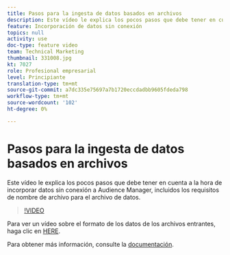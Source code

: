 ```yaml
---
title: Pasos para la ingesta de datos basados en archivos
description: Este vídeo le explica los pocos pasos que debe tener en cuenta a la hora de incorporar datos sin conexión a Audience Manager, incluidos los requisitos de nombre de archivo para el archivo de datos.
feature: Incorporación de datos sin conexión
topics: null
activity: use
doc-type: feature video
team: Technical Marketing
thumbnail: 331008.jpg
kt: 7027
role: Profesional empresarial
level: Principiante
translation-type: tm+mt
source-git-commit: a7dc335e75697a7b1720eccdadbb9605fdeda798
workflow-type: tm+mt
source-wordcount: '102'
ht-degree: 0%

---
```



# Pasos para la ingesta de datos basados en archivos

Este vídeo le explica los pocos pasos que debe tener en cuenta a la hora de incorporar datos sin conexión a Audience Manager, incluidos los requisitos de nombre de archivo para el archivo de datos.

>[!VIDEO](https://video.tv.adobe.com/v/331008/?quality=12&learn=on)

Para ver un vídeo sobre el formato de los datos de los archivos entrantes, haga clic en [HERE](formatting-and-ingesting-file-based-data.md).

Para obtener más información, consulte la [documentación](https://experienceleague.adobe.com/docs/audience-manager/user-guide/implementation-integration-guides/sending-audience-data/batch-data-transfer-process/inbound-s3-filenames.html).